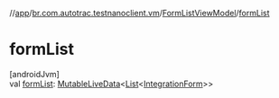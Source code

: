 //[app](../../../index.md)/[br.com.autotrac.testnanoclient.vm](../index.md)/[FormListViewModel](index.md)/[formList](form-list.md)

# formList

[androidJvm]\
val [formList](form-list.md): [MutableLiveData](https://developer.android.com/reference/kotlin/androidx/lifecycle/MutableLiveData.html)&lt;[List](https://kotlinlang.org/api/latest/jvm/stdlib/kotlin.collections/-list/index.html)&lt;[IntegrationForm](../../br.com.autotrac.testnanoclient.dataRemote/-integration-form/index.md)&gt;&gt;
